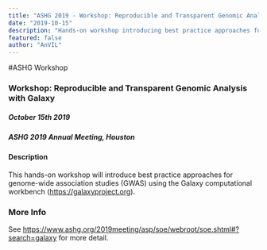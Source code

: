 ```yaml
---
title: "ASHG 2019 - Workshop: Reproducible and Transparent Genomic Analysis with Galaxy"
date: "2019-10-15"
description: "Hands-on workshop introducing best practice approaches for genome-wide association studies (GWAS) using the Galaxy computational workbench (<https://galaxyproject.org>)."
featured: false
author: "AnVIL"
---
```


#ASHG Workshop
### Workshop: Reproducible and Transparent Genomic Analysis with Galaxy
##### October 15th 2019
##### ASHG 2019 Annual Meeting, Houston

#### Description
This hands-on workshop will introduce best practice approaches for genome-wide association studies (GWAS) using the Galaxy computational workbench (<https://galaxyproject.org>).

### More Info
See https://www.ashg.org/2019meeting/asp/soe/webroot/soe.shtml#?search=galaxy for more detail.
